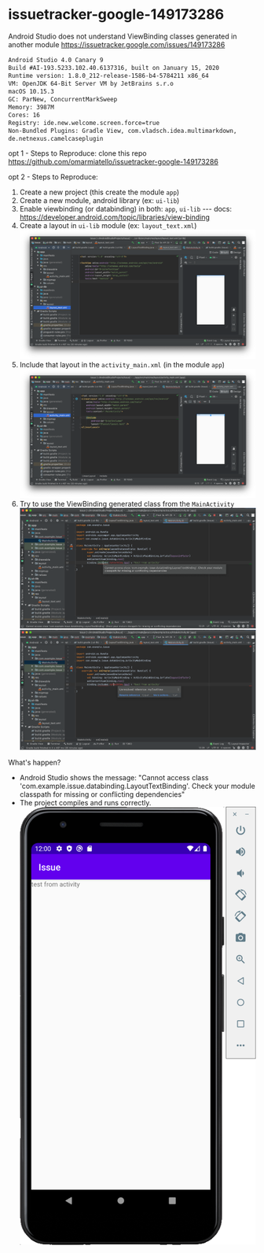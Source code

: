 # issuetracker-google-149173286
Android Studio does not understand ViewBinding classes generated in another module https://issuetracker.google.com/issues/149173286

```
Android Studio 4.0 Canary 9
Build #AI-193.5233.102.40.6137316, built on January 15, 2020
Runtime version: 1.8.0_212-release-1586-b4-5784211 x86_64
VM: OpenJDK 64-Bit Server VM by JetBrains s.r.o
macOS 10.15.3
GC: ParNew, ConcurrentMarkSweep
Memory: 3987M
Cores: 16
Registry: ide.new.welcome.screen.force=true
Non-Bundled Plugins: Gradle View, com.vladsch.idea.multimarkdown, de.netnexus.camelcaseplugin
```

opt 1 - Steps to Reproduce: clone this repo https://github.com/omarmiatello/issuetracker-google-149173286

opt 2 - Steps to Reproduce:
1. Create a new project (this create the module `app`)
2. Create a new module, android library (ex: `ui-lib`)
3. Enable viewbinding (or databinding) in both: `app`, `ui-lib` --- docs: https://developer.android.com/topic/libraries/view-binding
4. Create a layout in `ui-lib` module (ex: `layout_text.xml`)
![](/Screen%20Shot%202020-02-10%20at%2011.35.30%20AM.png)
5. Include that layout in the `activity_main.xml` (in the module `app`)
![](/Screen%20Shot%202020-02-10%20at%2011.35.47%20AM.png)
6. Try to use the ViewBinding generated class from the `MainActivity`
![](/Screen%20Shot%202020-02-10%20at%2011.37.28%20AM.png)
![](/Screen%20Shot%202020-02-10%20at%2011.37.54%20AM.png)

What's happen?
- Android Studio shows the message: "Cannot access class 'com.example.issue.databinding.LayoutTextBinding'. Check your module classpath for missing or conflicting dependencies"
- The project compiles and runs correctly.
![](/Screen%20Shot%202020-02-10%20at%2012.00.20%20PM.png)

